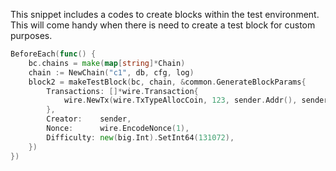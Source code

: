 This snippet includes a codes to create blocks within the test environment. This will come
handy when there is need to create a test block for custom purposes.

```go
BeforeEach(func() {
    bc.chains = make(map[string]*Chain)
    chain := NewChain("c1", db, cfg, log)
    block2 = makeTestBlock(bc, chain, &common.GenerateBlockParams{
        Transactions: []*wire.Transaction{
            wire.NewTx(wire.TxTypeAllocCoin, 123, sender.Addr(), sender, "1", "0.1", 1532730722),
        },
        Creator:    sender,
        Nonce:      wire.EncodeNonce(1),
        Difficulty: new(big.Int).SetInt64(131072),
    })
})
```